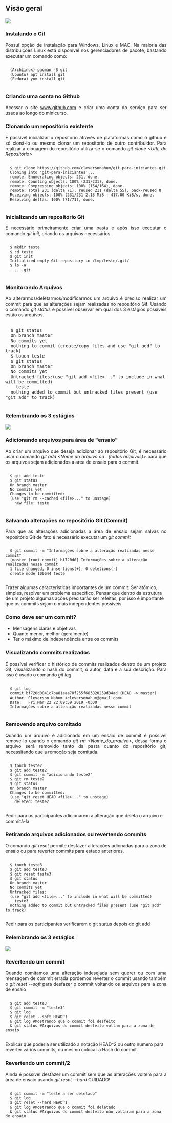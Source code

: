 <div>

  <h2>Visão geral</h2>
  <img src="img/workflow/workflow.png" style="background:none; border:none; box-shadow:none;" />


  <h3>Instalando o Git</h3>
  <p align="justify">Possui opção de instalação para Windows, Linux e MAC. Na maioria das distribuições Linux está disponível nos gerenciadores de pacote, bastando executar um comando como: </p>
  <pre style="white-space: pre-wrap;"><code data-trim>
  (ArchLinux) pacman -S git
  (Ubuntu) apt install git
  (Fedora) yum install git
  </code></pre>


  <h3>Criando uma conta no Github</h3>
  <p align="justify">Acessar o site <a href="https://www.github.com">www.github.com</a> e criar uma conta do serviço para ser usada ao longo do minicurso.</p>


  <h3>Clonando um repositório existente</h3>
  <p align="justify">É possível inicializar o repositório através de plataformas como o github e só cloná-lo ou mesmo clonar um repositório de outro contribuidor. Para realizar a clonagem do repositório utiliza-se o comando <i>git clone &lt;URL do Repositório&gt;</i></p>
  <pre style="white-space: pre-wrap;"><code data-trim>
  $ git clone https://github.com/cleversonahum/git-para-iniciantes.git
  Cloning into 'git-para-iniciantes'...
  remote: Enumerating objects: 231, done.
  remote: Counting objects: 100% (231/231), done.
  remote: Compressing objects: 100% (164/164), done.
  remote: Total 231 (delta 71), reused 211 (delta 55), pack-reused 0
  Receiving objects: 100% (231/231 2.13 MiB | 417.00 KiB/s, done.
  Resolving deltas: 100% (71/71), done.
	</code></pre>


  <h3>Inicializando um repositório Git</h3>
  <p align="justify">É necessário primeiramente criar uma pasta e após isso executar o comando <i>git init</i>, criando os arquivos necessários.</p>
  <pre style="white-space: pre-wrap;"><code data-trim>
  $ mkdir teste
  $ cd teste
  $ git init
  Initialized empty Git repository in /tmp/teste/.git/
  $ ls -a
  . .. .git
	</code></pre>


  <h3>Monitorando Arquivos</h3>
  <p align="justify">Ao alterarmos/deletarmos/modificarmos um arquivo é preciso realizar um commit para que as alterações sejam realizadas no repositório Git. Usando o comando <i>git status</i> é possível observar em qual dos 3 estágios possíveis estão os arquivos.</p>
  <pre style="white-space: pre-wrap;font-size:16px;"><code data-trim>
  $ git status
  On branch master
  No commits yet
  nothing to commit (create/copy files and use "git add" to track)
  $ touch teste
  $ git status
  On branch master
  No commits yet
  Untracked files:(use "git add &lt;file&gt;..." to include in what will be committed)
	teste
  nothing added to commit but untracked files present (use "git add" to track)
  </code></pre>


  <h3>Relembrando os 3 estágios</h3>
  <img src="img/whatis/file-stages.png" style="background:none; border:none; box-shadow:none;" />


  <h3>Adicionando arquivos para área de "ensaio"</h3>
  <p align="justify">Ao criar um arquivo que deseja adicionar ao repositório Git, é necessário usar o comando <i>git add &lt;Nome do arquivo ou . (todos arquivos)&gt;</i> para que os arquivos sejam adicionados a area de ensaio para o commit.</p>
  <pre style="white-space: pre-wrap;"><code data-trim>
  $ git add teste
  $ git status
  On branch master
  No commits yet
  Changes to be committed:
  (use "git rm --cached &lt;file&gt;..." to unstage)
	new file: teste
  </code></pre>


  <h3>Salvando alterações no repositório Git (Commit)</h3>
  <p align="justify">Para que as alterações adicionadas a área de ensaio sejam salvas no repositório Git de fato é necessário executar um <i>git commit</i></p>
  <pre style="white-space: pre-wrap;"><code data-trim>
  $ git commit -m "Informações sobre a alteração realizadas nesse commit"
  [master (root-commit) bf720d0] Informações sobre a alteração realizadas nesse commit
  1 file changed, 0 insertions(+), 0 deletions(-)
  create mode 100644 teste
  </code></pre>
  <aside class='notes' data-markdown>
    Trazer algumas características importantes de um commit: Ser atômico, simples, resolver um problema específico. Pensar que dentro da estrutura de um projeto algumas ações precisarão ser refeitas, por isso é importante que os commits sejam o mais independentes possíveis.
  </aside>


  <h3>Como deve ser um commit?</h3>
  <ul>
    <li>Mensagens claras e objetivas</li>
    <li>Quanto menor, melhor (geralmente)</li>
    <li>Ter o máximo de independência entre os commits</li>
  </ul>


  <h3>Visualizando commits realizados</h3>
  <p align="justify">É possível verificar o histórico de commits realizados dentro de um projeto Git, visualizando o hash do commit, o autor, data e a sua descrição. Para isso é usado o comando <i>git log</i></p>
  <pre style="white-space: pre-wrap;"><code data-trim>
  $ git log
  commit bf720d0041c7ba81aaa78f255f683820259d34ad (HEAD -> master)
  Author: Cleverson Nahum &lt;cleversonahum@gmail.com&gt;
  Date:   Fri Mar 22 22:09:59 2019 -0300
  Informações sobre a alteração realizadas nesse commit
  </code></pre>


  <h3>Removendo arquivo comitado</h3>
  <p align="justify">Quando um arquivo é adicionado em um ensaio de commit é possível remove-lo usando o comando <i>git rm &lt;Nome_do_arquivo&gt;</i>, dessa forma o arquivo será removido tanto da pasta quanto do repositório git, necessitando que a remoção seja comitada.</p>
  <pre style="white-space: pre-wrap;"><code data-trim>
  $ touch teste2
  $ git add teste2
  $ git commit -m "adicionando teste2"
  $ git rm teste2
  $ git status
  On branch master
  Changes to be committed:
  (use "git reset HEAD &lt;file&gt;..." to unstage)
	deleted: teste2
  </code></pre>
  <aside class='notes' data-markdown>
    Pedir para os participantes adicionarem a alteração que deleta o arquivo e commitá-la
  </aside>


  <h3>Retirando arquivos adicionados ou revertendo commits</h3>
  <p align="justify">O comando <i>git reset</i> permite desfazer alterações adionadas para a zona de ensaio ou para reverter commits para estado anteriores.</p>
  <pre style="white-space: pre-wrap;"><code data-trim>
  $ touch teste3
  $ git add teste3
  $ git reset teste3
  $ git status
  On branch master
  No commits yet
  Untracked files:
  (use "git add &lt;file&gt;..." to include in what will be committed)
	teste3
  nothing added to commit but untracked files present (use "git add" to track)
  </code></pre>
  <aside class='notes' data-markdown>
    Pedir para os participantes verificarem o git status depois do git add
  </aside>


  <h3>Relembrando os 3 estágios</h3>
  <img src="img/whatis/file-stages.png" style="background:none; border:none; box-shadow:none;" />


  <h3>Revertendo um commit</h3>
  <p align="justify">Quando comitamos uma alteração indesejada sem querer ou com uma mensagem de commit errada pordemos reverter o commit usando também o <i>git reset --soft</i> para desfazer o commit voltando os arquivos para a zona de ensaio</p>
  <pre style="white-space: pre-wrap;"><code data-trim>
  $ git add teste3
  $ git commit -m "teste3"
  $ git log
  $ git reset --soft HEAD^1
  & git log #Mostrando que o commit foi desfeito
  & git status #Arquivos do commit desfeito voltam para a zona de ensaio
  </code></pre>
  <aside class='notes' data-markdown>
    Explicar que poderia ser utilizado a notação HEAD^2 ou outro numero para reverter vários commits, ou mesmo colocar a Hash do commit
  </aside>


  <h3>Revertendo um commit/2</h3>
  <p align="justify">Ainda é possível desfazer um commit sem que as alterações voltem para a área de ensaio usando <i>git reset --hard</i> CUIDADO!</p>
  <pre style="white-space: pre-wrap;"><code data-trim>
  $ git commit -m "teste a ser deletado"
  $ git log
  $ git reset --hard HEAD^1
  & git log #Mostrando que o commit foi deletado
  & git status #Arquivos do commit desfeito não voltaram para a zona de ensaio
  </code></pre>

</div>